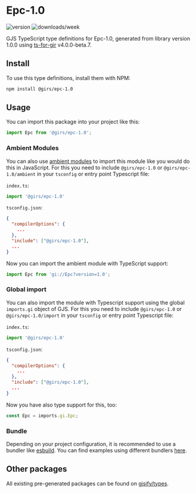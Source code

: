 
# Epc-1.0

![version](https://img.shields.io/npm/v/@girs/epc-1.0)
![downloads/week](https://img.shields.io/npm/dw/@girs/epc-1.0)


GJS TypeScript type definitions for Epc-1.0, generated from library version 1.0.0 using [ts-for-gir](https://github.com/gjsify/ts-for-gir) v4.0.0-beta.7.


## Install

To use this type definitions, install them with NPM:
```bash
npm install @girs/epc-1.0
```

## Usage

You can import this package into your project like this:
```ts
import Epc from '@girs/epc-1.0';
```

### Ambient Modules

You can also use [ambient modules](https://github.com/gjsify/ts-for-gir/tree/main/packages/cli#ambient-modules) to import this module like you would do this in JavaScript.
For this you need to include `@girs/epc-1.0` or `@girs/epc-1.0/ambient` in your `tsconfig` or entry point Typescript file:

`index.ts`:
```ts
import '@girs/epc-1.0'
```

`tsconfig.json`:
```json
{
  "compilerOptions": {
    ...
  },
  "include": ["@girs/epc-1.0"],
  ...
}
```

Now you can import the ambient module with TypeScript support: 

```ts
import Epc from 'gi://Epc?version=1.0';
```

### Global import

You can also import the module with Typescript support using the global `imports.gi` object of GJS.
For this you need to include `@girs/epc-1.0` or `@girs/epc-1.0/import` in your `tsconfig` or entry point Typescript file:

`index.ts`:
```ts
import '@girs/epc-1.0'
```

`tsconfig.json`:
```json
{
  "compilerOptions": {
    ...
  },
  "include": ["@girs/epc-1.0"],
  ...
}
```

Now you have also type support for this, too:

```ts
const Epc = imports.gi.Epc;
```

### Bundle

Depending on your project configuration, it is recommended to use a bundler like [esbuild](https://esbuild.github.io/). You can find examples using different bundlers [here](https://github.com/gjsify/ts-for-gir/tree/main/examples).

## Other packages

All existing pre-generated packages can be found on [gjsify/types](https://github.com/gjsify/types).

